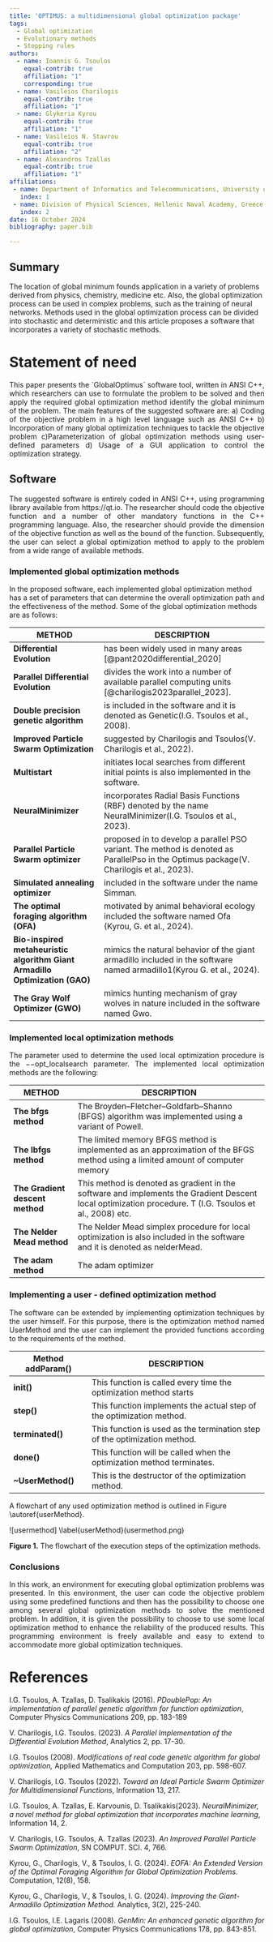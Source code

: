 ```yaml
---
title: 'OPTIMUS: a multidimensional global optimization package'
tags:
  - Global optimization
  - Evolutionary methods
  - Stopping rules
authors:
  - name: Ioannis G. Tsoulos
    equal-contrib: true
    affiliation: "1"
    corresponding: true
  - name: Vasileios Charilogis
    equal-contrib: true
    affiliation: "1"
  - name: Glykeria Kyrou
    equal-contrib: true
    affiliation: "1"
  - name: Vasileios N. Stavrou
    equal-contrib: true
    affiliation: "2"
  - name: Alexandros Tzallas
    equal-contrib: true
    affiliation: "1"
affiliations:
 - name: Department of Informatics and Telecommunications, University of Ioannina, Greece
   index: 1
 - name: Division of Physical Sciences, Hellenic Naval Academy, Greece
   index: 2
date: 16 October 2024
bibliography: paper.bib

---
```


## Summary
The location of global minimum founds application in a variety of problems derived from physics, chemistry, medicine etc. Also, the global optimization process can be used in complex problems, such as the training of neural networks. Methods used in the global optimization process can be divided into stochastic and deterministic and this article proposes a software that incorporates a variety of stochastic methods.


# Statement of need
<p style="text-align: justify;">
This paper presents the `GlobalOptimus` software tool,  written in ANSI C++, which researchers can use to formulate the problem to be solved and then apply the required global optimization method identify the global minimum of the problem. The main features of the suggested software are: a) Coding of the objective problem in a high level language such as ANSI C++ b) Incorporation of many global optimization techniques to tackle the objective problem c)Parameterization of global optimization methods using user-defined parameters d) Usage of a GUI application to control the optimization strategy.
</p>

##  Software 
<p style="text-align: justify;">
The suggested software is entirely coded in ANSI C++, using  programming library available from https://qt.io. The researcher should code the objective function and a number of other mandatory functions in the C++ programming language. Also, the researcher should provide the dimension of the objective function as well as the bound of the function. Subsequently, the user can select a global optimization method to apply to the problem from a wide range of available methods.</p>

### Implemented global optimization methods 
<p style="text-align: justify?">
 In the proposed software, each implemented global optimization method has a set of parameters that can determine the overall optimization path and the effectiveness of the method. Some of the global optimization methods are as follows: </p>
 

METHOD |  DESCRIPTION |
|----------|----------|
| **Differential Evolution**   |has been widely used in many areas [@pant2020differential_2020]|
| **Parallel Differential Evolution**| divides the work into a number of available parallel computing units [@charilogis2023parallel_2023].|
| **Double precision genetic algorithm**  | is included in the software and it is denoted as Genetic(I.G. Tsoulos et al., 2008).|                                    
| **Improved Particle Swarm Optimization**  |suggested by Charilogis and Tsoulos(V. Charilogis et al., 2022).|                       
| **Multistart**  |initiates local searches from different initial points is also implemented in the software.| 
| **NeuralMinimizer**| incorporates Radial Basis Functions (RBF) denoted by the name NeuralMinimizer(I.G. Tsoulos et al., 2023).|             
| **Parallel Particle Swarm optimizer**  | proposed in to develop a parallel PSO variant. The method is denoted as ParallelPso in the Optimus package(V. Charilogis et al.,  2023).|  
| **Simulated annealing optimizer**  | included in the software under the name Simman. |     
| **The optimal foraging algorithm (OFA)**  | motivated by animal behavioral ecology included the software named Ofa (Kyrou, G. et al., 2024).|    
| **Bio-inspired metaheuristic algorithm Giant Armadillo Optimization (GAO)** |  mimics the natural behavior of the giant armadillo  included in the software named armadillo1(Kyrou G. et al., 2024). | 
| **The Gray Wolf Optimizer (GWO)** |  mimics hunting mechanism of gray wolves in nature  included in the software named Gwo. |

###  Implemented local optimization methods 
<p style="text-align: justify;">
The parameter used to determine the used local optimization procedure is the −−opt_localsearch parameter. The implemented local optimization methods are the following: 
</p>

METHOD |  DESCRIPTION |
|----------|----------|
|  **The bfgs method**        | The Broyden–Fletcher–Goldfarb–Shanno (BFGS) algorithm was implemented using a variant of Powell.|       
|  **The lbfgs method**      | The limited memory BFGS method is implemented as an approximation of the BFGS method using a limited amount of computer memory |                         
|**The Gradient descent method** | This method is denoted as gradient in the software and  implements the Gradient Descent local optimization   procedure. T (I.G. Tsoulos et al., 2008) etc.|          
| **The Nelder Mead method**  |The Nelder Mead simplex procedure for local optimization  is also included in the software and it is denoted as nelderMead.   |                           
|  **The adam method**  |  The adam  optimizer  |

### Implementing a user - defined optimization method
<p style="text-align: justify;">
The software can be extended by implementing optimization techniques by the user himself. For this purpose, there is the optimization method named UserMethod and the user can implement the provided functions according to the requirements of the method.
</p>

Method addParam()  |  DESCRIPTION |
|----------|----------|
|    **init()**     |This function is called every time the optimization method starts|                                    
|    **step()**    |This function implements the actual step of the optimization method. |                                            
|    **terminated()**    |This function is used as the termination step of the optimization method.|                                   
|    **done()**    |   This function will be called when the optimization method terminates.|                                       
|   **~UserMethod()**     |    This is the destructor of the optimization method.  |                                            

A flowchart of any used optimization method is outlined in Figure \autoref{userMethod}.


![usermethod] \label{userMethod}(usermethod.png)



**Figure 1.** The flowchart of the execution steps of the optimization methods.



###  Conclusions 
<p style="text-align: justify;">
In this work, an environment for executing global optimization problems was presented. In this environment, the user can code the objective problem using some predefined functions and then has the possibility to choose one among several global optimization methods to solve the mentioned problem. In addition, it is given the possibility to choose to use some local optimization method to enhance the reliability of the produced results. This programming environment is freely available and easy to extend to accommodate more global optimization techniques. 
</p>



# References
I.G. Tsoulos, A. Tzallas, D. Tsalikakis (2016). _PDoublePop: An implementation of parallel genetic algorithm for function optimization_, Computer Physics Communications 209, pp. 183-189

V. Charilogis, I.G. Tsoulos. (2023).  _A Parallel Implementation of the Differential Evolution Method_, Analytics 2, pp. 17-30.

I.G. Tsoulos (2008).  _Modifications of real code genetic algorithm for global optimization,_ Applied Mathematics and Computation 203, pp. 598-607.

V. Charilogis, I.G. Tsoulos (2022). _Toward an Ideal Particle Swarm Optimizer for Multidimensional Functions_, Information 13, 217.

I.G. Tsoulos, A. Tzallas, E. Karvounis, D. Tsalikakis(2023). _NeuralMinimizer, a novel method for global optimization that incorporates machine learning_, Information 14, 2.

V. Charilogis, I.G. Tsoulos, A. Tzallas (2023).  _An Improved Parallel Particle Swarm Optimization_, SN COMPUT. SCI. 4, 766.

Kyrou, G., Charilogis, V., & Tsoulos, I. G. (2024). _EOFA: An Extended Version of the Optimal Foraging Algorithm for Global Optimization Problems._ Computation, 12(8), 158.

Kyrou, G., Charilogis, V., & Tsoulos, I. G. (2024). _Improving the Giant-Armadillo Optimization Method._ Analytics, 3(2), 225-240.

I.G. Tsoulos, I.E. Lagaris (2008).  _GenMin: An enhanced genetic algorithm for global optimization_, Computer Physics Communications 178, pp. 843-851.
